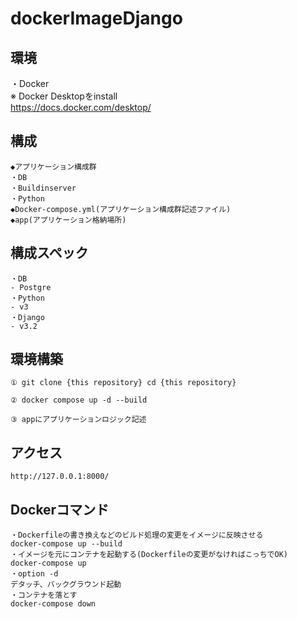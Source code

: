 # dockerImageDjango

## 環境
・Docker<br>
※ Docker Desktopをinstall<br>
https://docs.docker.com/desktop/

## 構成
```
◆アプリケーション構成群
・DB
・Buildinserver
・Python
◆Docker-compose.yml(アプリケーション構成群記述ファイル)
◆app(アプリケーション格納場所)
```

## 構成スペック
```
・DB
- Postgre
・Python
- v3
・Django
- v3.2
```

## 環境構築
```
① git clone {this repository} cd {this repository}

② docker compose up -d --build

③ appにアプリケーションロジック記述

```

## アクセス
```
http://127.0.0.1:8000/
```

## Dockerコマンド
```
・Dockerfileの書き換えなどのビルド処理の変更をイメージに反映させる
docker-compose up --build
・イメージを元にコンテナを起動する(Dockerfileの変更がなければこっちでOK)
docker-compose up
・option -d
デタッチ、バックグラウンド起動
・コンテナを落とす
docker-compose down
```
